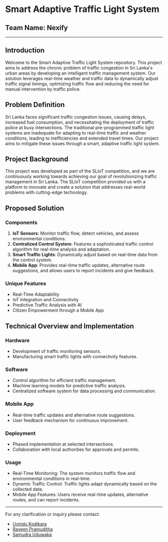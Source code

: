 # Smart Adaptive Traffic Light System

## Team Name: Nexify

---

## Introduction

Welcome to the Smart Adaptive Traffic Light System repository. This project aims to address the chronic problem of traffic congestion in Sri Lanka's urban areas by developing an intelligent traffic management system. Our solution leverages real-time weather and traffic data to dynamically adjust traffic signal timings, optimizing traffic flow and reducing the need for manual intervention by traffic police.

## Problem Definition

Sri Lanka faces significant traffic congestion issues, causing delays, increased fuel consumption, and necessitating the deployment of traffic police at busy intersections. The traditional pre-programmed traffic light systems are inadequate for adapting to real-time traffic and weather conditions, leading to inefficiencies and extended travel times. Our project aims to mitigate these issues through a smart, adaptive traffic light system.

## Project Background

This project was developed as part of the SLIoT competition, and we are continuously working towards achieving our goal of revolutionizing traffic management in Sri Lanka. The SLIoT competition provided us with a platform to innovate and create a solution that addresses real-world problems with cutting-edge technology.

## Proposed Solution

### Components

1. **IoT Sensors**: Monitor traffic flow, detect vehicles, and assess environmental conditions.
2. **Centralized Control System**: Features a sophisticated traffic control algorithm for real-time analysis and adaptation.
3. **Smart Traffic Lights**: Dynamically adjust based on real-time data from the control system.
4. **Mobile App**: Provides real-time traffic updates, alternative route suggestions, and allows users to report incidents and give feedback.

### Unique Features

- Real-Time Adaptability
- IoT Integration and Connectivity
- Predictive Traffic Analysis with AI
- Citizen Empowerment through a Mobile App

## Technical Overview and Implementation

### Hardware

- Development of traffic monitoring sensors.
- Manufacturing smart traffic lights with connectivity features.

### Software

- Control algorithm for efficient traffic management.
- Machine learning models for predictive traffic analysis.
- Centralized software system for data processing and communication.

### Mobile App

- Real-time traffic updates and alternative route suggestions.
- User feedback mechanism for continuous improvement.

### Deployment

- Phased implementation at selected intersections.
- Collaboration with local authorities for approvals and permits.

### Usage

- Real-Time Monitoring: The system monitors traffic flow and environmental conditions in real-time.
- Dynamic Traffic Control: Traffic lights adapt dynamically based on the collected data.
- Mobile App Features: Users receive real-time updates, alternative routes, and can report incidents.

---

For any clarification or inquiry please contact:

- [Uvindu Kodikara](mailto:uvindukodikara@gmail.com)
- [Raveen Pramuditha](mailto:raveenpspathirana99@gmail.com)
- [Samudra Uduwaka](mailto:samudrauduwaka@gmail.com)
